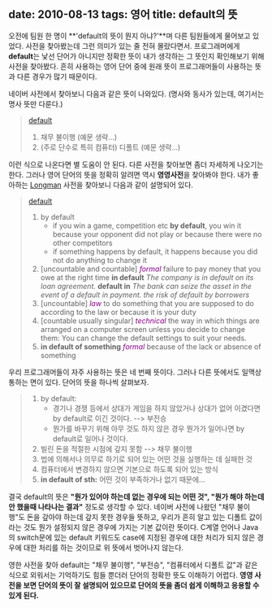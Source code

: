 date: 2010-08-13
tags: 영어
title: default의 뜻
---
오전에 팀원 한 명이 **'default의 뜻이 뭔지 아냐?'**며 다른 팀원들에게 물어보고 있었다. 사전을 찾아봤는데 그런 의미가 있는 줄 전혀 몰랐다면서. 프로그래머에게 **default**는 낯선 단어가 아니지만 정확한 뜻이 내가 생각하는 그 뜻인지 확인해보기 위해 사전을 찾아봤다. 흔히 사용하는 영어 단어 중에 원래 뜻이 프로그래머들이 사용하는 뜻과 다른 경우가 많기 때문이다.
<!--more-->

네이버 사전에서 찾아보니 다음과 같은 뜻이 나와있다. (명사와 동사가 있는데, 여기서는 명사 뜻만 다룬다.)

> [default](http://endic.naver.com/enkrEntry.nhn?sLn=kr&entryId=5ecd3da98805455e98989a5fee021e5e)
> 1. 채무 불이행
>    (예문 생략...)
> 2. (주로 단수로 특히 컴퓨터) 디폴트
>    (예문 생략...)

이런 식으로 나온다면 별 도움이 안 된다. 다른 사전을 찾아보면 좀더 자세하게 나오기는 한다. 그러나 영어 단어의 뜻을 정확히 알려면 역시 **영영사전**을 찾아봐야 한다. 내가 좋아하는 [Longman](http://www.ldoceonline.com/) 사전을 찾아보니 다음과 같이 설명되어 있다.

> [default](http://www.ldoceonline.com/dictionary/default_1)
> 1. by default
>    * if you win a game, competition etc **by default**, you win it because your opponent did not play or because there were no other competitors
>    * if something happens by default, it happens because you did not do anything to change it
> 2. [uncountable and countable] <span style="color:#808;font-style:italic">formal</span> failure to pay money that you owe at the right time
>    **in default**
>    *The company is in default on its loan agreement.*
>    **default in**
>    *The bank can seize the asset in the event of a default in payment.*
>    *the risk of default by borrowers*
> 3. [uncountable] <span style="color:#808;font-style:italic">law</span> to do something that you are supposed to do according to the law or because it is your duty
> 4. [countable usually singular] <span style="color:#808;font-style:italic">technical</span> the way in which things are arranged on a computer screen unless you decide to change them:
> You can change the	default settings	to suit your needs.
> 5. **in default of something** <span style="color:#808;font-style:italic">formal</span> because of the lack or absence of something

우리 프로그래머들이 자주 사용하는 뜻은 네 번째 뜻이다. 그러나 다른 뜻에서도 일맥상통하는 면이 있다. 단어의 뜻을 하나씩 살펴보자.

> 1. by default:<br>
>    * 경기나 경쟁 등에서 상대가 게임을 하지 않았거나 상대가 없어 이겼다면 by default로 이긴 것이다. --> 부전승
>    * 뭔가를 바꾸기 위해 아무 것도 하지 않은 경우 뭔가가 일어나면 by default로 일어나 것이다.
> 2. 빌린 돈을 적절한 시점에 갚지 못함 --> 채무 불이행
> 3. 법에 의해서나 의무로 하기로 되어 있는 어떤 것을 실행하는 데 실패한 것
> 4. 컴퓨터에서 변경하지 않으면 기본으로 하도록 되어 있는 방식
> 5. **in default of sth:** 어떤 것이 부족하거나 없기 때문에...

결국 default의 뜻은 **"뭔가 있어야 하는데 없는 경우에 되는 어떤 것", "뭔가 해야 하는데 안 했을때 나타나는 결과"** 정도로 생각할 수 있다. 네이버 사전에 나왔던 "채무 불이행"도 돈을 갚아야 하는데 갚지 못한 경우들 뜻하고, 우리가 흔히 알고 있는 디폴트 값이라는 것도 뭔가 설정되지 않은 경우에 가지는 기본 값이란 뜻이다. C계열 언어나 Java의 switch문에 있는 default 키워드도 case에 지정된 경우에 대한 처리가 되지 않은 경우에 대한 처리를 하는 것이므로 위 뜻에서 벗어나지 않는다.

영한 사전을 찾아 default는 "채무 불이행", "부전승", "컴퓨터에서 디폴트 값"과 같은 식으로 외워서는 기억하기도 힘들 뿐더러 단어의 정확한 뜻도 이해하기 어렵다. **영영 사전을 보면 단어의 뜻이 잘 설명되어 있으므로 단어의 뜻을 좀더 쉽게 이해하고 응용할 수 있게 된다.**
